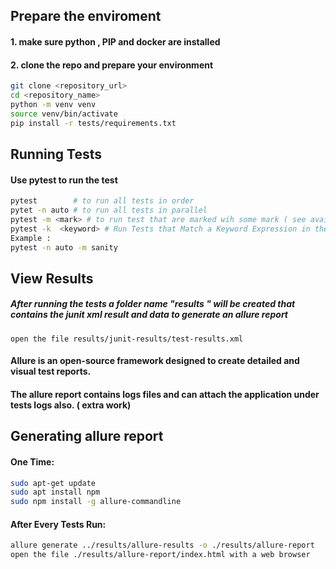 ## Prepare the enviroment
#### 1. make sure python , PIP and docker are installed
#### 2. clone the repo and prepare your environment
```bash
git clone <repository_url>
cd <repository_name>
python -m venv venv
source venv/bin/activate
pip install -r tests/requirements.txt 
```

## Running Tests
#### Use pytest to run the test
```bash
pytest        # to run all tests in order
pytet -n auto # to run all tests in parallel
pytest -m <mark> # to run test that are marked wih some mark ( see available marks in pytest.ini)
pytest -k  <keyword> # Run Tests that Match a Keyword Expression in their name
Example :
pytest -n auto -m sanity  
```


## View Results
##### After running the tests a folder name "results " will be created that contains the junit xml result and data to generate an allure report
```commandline
open the file results/junit-results/test-results.xml
```
#### Allure is an open-source framework designed to create detailed and visual test reports.
#### The allure report contains logs files and can attach the application under tests logs also. ( extra work)

## Generating allure report

#### One Time:
```bash
sudo apt-get update
sudo apt install npm
sudo npm install -g allure-commandline
```
#### After Every Tests Run:
```bash
allure generate ../results/allure-results -o ./results/allure-report
open the file ./results/allure-report/index.html with a web browser

```


